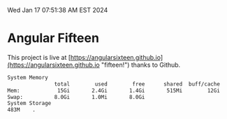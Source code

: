 Wed Jan 17 07:51:38 AM EST 2024

# Angular Fifteen


This project is live at [https://angularsixteen.github.io](https://angularsixteen.github.io "fifteen!") thanks to Github.

```bash
System Memory
               total        used        free      shared  buff/cache   available
Mem:            15Gi       2.4Gi       1.4Gi       515Mi        12Gi        12Gi
Swap:          8.0Gi       1.0Mi       8.0Gi
System Storage
483M	.
```
```bash
